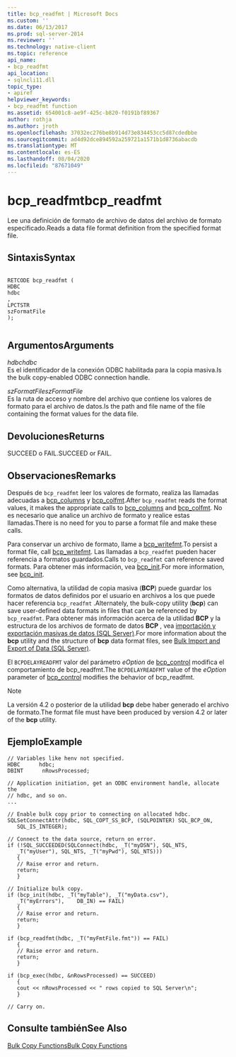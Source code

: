 ```yaml
---
title: bcp_readfmt | Microsoft Docs
ms.custom: ''
ms.date: 06/13/2017
ms.prod: sql-server-2014
ms.reviewer: ''
ms.technology: native-client
ms.topic: reference
api_name:
- bcp_readfmt
api_location:
- sqlncli11.dll
topic_type:
- apiref
helpviewer_keywords:
- bcp_readfmt function
ms.assetid: 654001c8-ae9f-425c-b820-f0191bf89367
author: rothja
ms.author: jroth
ms.openlocfilehash: 37032ec276be8b914d73e834453cc5d87cdedbbe
ms.sourcegitcommit: ad4d92dce894592a259721a1571b1d8736abacdb
ms.translationtype: MT
ms.contentlocale: es-ES
ms.lasthandoff: 08/04/2020
ms.locfileid: "87671049"
---
```

# <a name="bcp_readfmt"></a><span data-ttu-id="d2607-102">bcp_readfmt</span><span class="sxs-lookup"><span data-stu-id="d2607-102">bcp_readfmt</span></span>
  <span data-ttu-id="d2607-103">Lee una definición de formato de archivo de datos del archivo de formato especificado.</span><span class="sxs-lookup"><span data-stu-id="d2607-103">Reads a data file format definition from the specified format file.</span></span>  
  
## <a name="syntax"></a><span data-ttu-id="d2607-104">Sintaxis</span><span class="sxs-lookup"><span data-stu-id="d2607-104">Syntax</span></span>  
  
```  
  
RETCODE bcp_readfmt (  
HDBC   
hdbc  
,  
LPCTSTR   
szFormatFile  
);  
  
```  
  
## <a name="arguments"></a><span data-ttu-id="d2607-105">Argumentos</span><span class="sxs-lookup"><span data-stu-id="d2607-105">Arguments</span></span>  
 <span data-ttu-id="d2607-106">*hdbc*</span><span class="sxs-lookup"><span data-stu-id="d2607-106">*hdbc*</span></span>  
 <span data-ttu-id="d2607-107">Es el identificador de la conexión ODBC habilitada para la copia masiva.</span><span class="sxs-lookup"><span data-stu-id="d2607-107">Is the bulk copy-enabled ODBC connection handle.</span></span>  
  
 <span data-ttu-id="d2607-108">*szFormatFile*</span><span class="sxs-lookup"><span data-stu-id="d2607-108">*szFormatFile*</span></span>  
 <span data-ttu-id="d2607-109">Es la ruta de acceso y nombre del archivo que contiene los valores de formato para el archivo de datos.</span><span class="sxs-lookup"><span data-stu-id="d2607-109">Is the path and file name of the file containing the format values for the data file.</span></span>  
  
## <a name="returns"></a><span data-ttu-id="d2607-110">Devoluciones</span><span class="sxs-lookup"><span data-stu-id="d2607-110">Returns</span></span>  
 <span data-ttu-id="d2607-111">SUCCEED o FAIL.</span><span class="sxs-lookup"><span data-stu-id="d2607-111">SUCCEED or FAIL.</span></span>  
  
## <a name="remarks"></a><span data-ttu-id="d2607-112">Observaciones</span><span class="sxs-lookup"><span data-stu-id="d2607-112">Remarks</span></span>  
 <span data-ttu-id="d2607-113">Después de `bcp_readfmt` leer los valores de formato, realiza las llamadas adecuadas a [bcp_columns](bcp-columns.md) y [bcp_colfmt](bcp-colfmt.md).</span><span class="sxs-lookup"><span data-stu-id="d2607-113">After `bcp_readfmt` reads the format values, it makes the appropriate calls to [bcp_columns](bcp-columns.md) and [bcp_colfmt](bcp-colfmt.md).</span></span> <span data-ttu-id="d2607-114">No es necesario que analice un archivo de formato y realice estas llamadas.</span><span class="sxs-lookup"><span data-stu-id="d2607-114">There is no need for you to parse a format file and make these calls.</span></span>  
  
 <span data-ttu-id="d2607-115">Para conservar un archivo de formato, llame a [bcp_writefmt](bcp-writefmt.md).</span><span class="sxs-lookup"><span data-stu-id="d2607-115">To persist a format file, call [bcp_writefmt](bcp-writefmt.md).</span></span> <span data-ttu-id="d2607-116">Las llamadas a `bcp_readfmt` pueden hacer referencia a formatos guardados.</span><span class="sxs-lookup"><span data-stu-id="d2607-116">Calls to `bcp_readfmt` can reference saved formats.</span></span> <span data-ttu-id="d2607-117">Para obtener más información, vea [bcp_init](bcp-init.md).</span><span class="sxs-lookup"><span data-stu-id="d2607-117">For more information, see [bcp_init](bcp-init.md).</span></span>  
  
 <span data-ttu-id="d2607-118">Como alternativa, la utilidad de copia masiva (**BCP**) puede guardar los formatos de datos definidos por el usuario en archivos a los que puede hacer referencia `bcp_readfmt` .</span><span class="sxs-lookup"><span data-stu-id="d2607-118">Alternately, the bulk-copy utility (**bcp**) can save user-defined data formats in files that can be referenced by `bcp_readfmt`.</span></span> <span data-ttu-id="d2607-119">Para obtener más información acerca de la utilidad **BCP** y la estructura de los archivos de formato de datos **BCP** , vea [importación y exportación masivas de datos &#40;SQL Server&#41;](../import-export/bulk-import-and-export-of-data-sql-server.md).</span><span class="sxs-lookup"><span data-stu-id="d2607-119">For more information about the **bcp** utility and the structure of **bcp** data format files, see [Bulk Import and Export of Data &#40;SQL Server&#41;](../import-export/bulk-import-and-export-of-data-sql-server.md).</span></span>  
  
 <span data-ttu-id="d2607-120">El `BCPDELAYREADFMT` valor del parámetro *eOption* de [bcp_control](bcp-control.md) modifica el comportamiento de bcp_readfmt.</span><span class="sxs-lookup"><span data-stu-id="d2607-120">The `BCPDELAYREADFMT` value of the *eOption* parameter of [bcp_control](bcp-control.md) modifies the behavior of bcp_readfmt.</span></span>  
  
> [!NOTE]  
>  <span data-ttu-id="d2607-121">La versión 4.2 o posterior de la utilidad **bcp** debe haber generado el archivo de formato.</span><span class="sxs-lookup"><span data-stu-id="d2607-121">The format file must have been produced by version 4.2 or later of the **bcp** utility.</span></span>  
  
## <a name="example"></a><span data-ttu-id="d2607-122">Ejemplo</span><span class="sxs-lookup"><span data-stu-id="d2607-122">Example</span></span>  
  
```  
// Variables like henv not specified.  
HDBC      hdbc;  
DBINT      nRowsProcessed;  
  
// Application initiation, get an ODBC environment handle, allocate the  
// hdbc, and so on.  
...   
  
// Enable bulk copy prior to connecting on allocated hdbc.  
SQLSetConnectAttr(hdbc, SQL_COPT_SS_BCP, (SQLPOINTER) SQL_BCP_ON,  
   SQL_IS_INTEGER);  
  
// Connect to the data source, return on error.  
if (!SQL_SUCCEEDED(SQLConnect(hdbc, _T("myDSN"), SQL_NTS,  
   _T("myUser"), SQL_NTS, _T("myPwd"), SQL_NTS)))  
   {  
   // Raise error and return.  
   return;  
   }  
  
// Initialize bulk copy.   
if (bcp_init(hdbc, _T("myTable"), _T("myData.csv"),  
   _T("myErrors"),    DB_IN) == FAIL)  
   {  
   // Raise error and return.  
   return;  
   }  
  
if (bcp_readfmt(hdbc, _T("myFmtFile.fmt")) == FAIL)  
   {  
   // Raise error and return.  
   return;  
   }  
  
if (bcp_exec(hdbc, &nRowsProcessed) == SUCCEED)  
   {  
   cout << nRowsProcessed << " rows copied to SQL Server\n";  
   }  
  
// Carry on.  
```  
  
## <a name="see-also"></a><span data-ttu-id="d2607-123">Consulte también</span><span class="sxs-lookup"><span data-stu-id="d2607-123">See Also</span></span>  
 [<span data-ttu-id="d2607-124">Bulk Copy Functions</span><span class="sxs-lookup"><span data-stu-id="d2607-124">Bulk Copy Functions</span></span>](sql-server-driver-extensions-bulk-copy-functions.md)  
  
  
